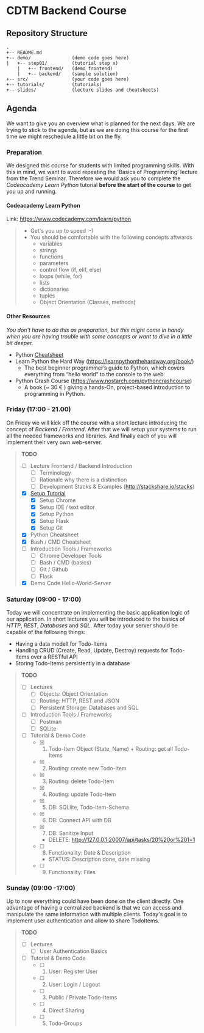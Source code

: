 # CDTM Backend Course

## Repository Structure
```
. 
+-- README.md 
+-- demo/               (demo code goes here)
|   +-- step01/         (tutorial step x)
    |   +-- frontend/   (demo frontend)
    |   +-- backend/    (sample solution)
+-- src/                (your code goes here)
+-- tutorials/          (tutorials)
+-- slides/             (lecture slides and cheatsheets)
```

## Agenda
We want to give you an overview what is planned for the next days. We are trying to stick to the agenda, but as we are doing this course for the first time we might reschedule a little bit on the fly.

### Preparation
We designed this course for students with limited programming skills. With this in mind, we want to avoid repeating the 'Basics of Programming' lecture from the Trend Seminar. Therefore we would ask you to complete the *Codeacademy Learn Python* tutorial **before the start of the course** to get you up and running.

#### Codeacademy Learn Python 
Link: https://www.codecademy.com/learn/python
> * Get's you up to speed :-)
> * You should be comfortable with the following concepts aftwards 
>     * variables 
>     * strings 
>     * functions 
>     * parameters 
>     * control flow (if, elif, else) 
>     * loops (while, for)
>     * lists  
>     * dictionaries
>     * tuples 
>     * Object Orientation (Classes, methods) 


#### Other Resources
*You don't have to do this as preparation, but this might come in handy when you are having trouble with some concepts or want to dive in a little bit deeper.*
* Python [Cheatsheet](slides/cheatsheet_python_slim.pdf "click me hard!!")
* Learn Python the Hard Way (https://learnpythonthehardway.org/book/)
    * The best beginner programmer’s guide to Python, which covers everything from “hello world” to the console to the web.
* Python Crash Course (https://www.nostarch.com/pythoncrashcourse)
    * A book (~ 30 € ) giving a hands-On, project-based introduction to programming in Python.
 

### Friday (17:00 - 21.00)
On Friday we will kick off the course with a short lecture introducing the concept of *Backend / Frontend*. After that we will setup your systems to run all the needed frameworks and libraries. And finally each of you will implement their very own web-server.

> **TODO** 
> - [ ] Lecture Frontend / Backend Introduction
>   - [ ] Terminology
>   - [ ] Rationale why there is a distinction
>   - [ ] Development Stacks & Examples (http://stackshare.io/stacks) 
> - [X] [Setup Tutorial](./tutorial/0-Setup.md "Install all the things!")
>   - [X] Setup Chrome
>   - [X] Setup IDE / text editor
>   - [X] Setup Python
>   - [X] Setup Flask
>   - [X] Setup Git
> - [X] Python Cheatsheet
> - [X] Bash / CMD Cheatsheet
> - [ ] Introduction Tools / Frameworks
>   - [ ] Chrome Developer Tools  
>   - [ ] Bash / CMD (basics)
>   - [ ] Git / Github
>   - [ ] Flask
> - [X] Demo Code Hello-World-Server

### Saturday (09:00 - 17:00)
Today we will concentrate on implementing the basic application logic of our application. In short lectures you will be introduced to the basics of *HTTP*, *REST*, *Databases* and *SQL*.
After today your server should be capable of the following things:
* Having a data modell for Todo-Items
* Handling CRUD (Create, Read, Update, Destroy) requests for Todo-Items over a RESTful API
* Storing Todo-Items persistently in a database

> **TODO** 
> - [ ] Lectures
>   - [ ] Objects: Object Orientation 
>   - [ ] Routing: HTTP, REST and JSON
>   - [ ] Persistent Storage: Databases and SQL
> - [ ] Introduction Tools / Frameworks
>   - [ ] Postman
>   - [ ] SQLite
> - [ ] Tutorial & Demo Code  
>   - [X] 1. Todo-Item Object (State, Name) + Routing: get all Todo-Items
>   - [X] 2. Routing: create new Todo-Item
>   - [X] 3. Routing: delete Todo-Item
>   - [X] 4. Routing: update Todo-Item
>   - [X] 5. DB: SQLlite, Todo-Item-Schema
>   - [X] 6. DB: Connect API with DB
>   - [X] 7. DB: Sanitize Input
>       - DELETE: http://127.0.0.1:20007/api/tasks/20%20or%201=1
>   - [ ] 8. Functionality: Date & Description
>       - STATUS: Description done, date missing
>   - [ ] 9. Functionality: Files


### Sunday (09:00 -17:00)
Up to now everything could have been done on the client directly. One advantage of having a centralized backend is that we can access and manipulate the same information with multiple clients. Today's goal is to implement user authentication and allow to share TodoItems.

> **TODO** 
> - [ ] Lectures
>   - [ ] User Authentication Basics
> - [ ] Tutorial & Demo Code  
>   - [ ] 1. User: Register User
>   - [ ] 2. User: Login / Logout
>   - [ ] 3. Public / Private Todo-Items
>   - [ ] 4. Direct Sharing
>   - [ ] 5. Todo-Groups
